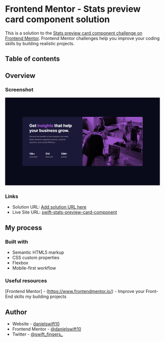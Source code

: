 # Frontend Mentor - Stats preview card component solution

This is a solution to the [Stats preview card component challenge on Frontend Mentor](https://www.frontendmentor.io/challenges/stats-preview-card-component-8JqbgoU62). Frontend Mentor challenges help you improve your coding skills by building realistic projects. 

## Table of contents

## Overview

### Screenshot

![Design preview for the Stats Preview Card Component coding challenge](./swiftpreview-card-component.png)

### Links

- Solution URL: [Add solution URL here](https://your-solution-url.com)
- Live Site URL: [swift-stats-preview-card-component](https://swift-stats-preview-card-component.netlify.app/)

## My process

### Built with

- Semantic HTML5 markup
- CSS custom properties
- Flexbox
- Mobile-first workflow

### Useful resources
[Frontend Mentor] - (https://www.frontendmentor.io/) - Improve your Front-End skills my 
building projects

## Author

- Website - [danielswift10](https://github.com/danielswift10)
- Frontend Mentor - [@danielswift10](https://www.frontendmentor.io/profile/danielswift10)
- Twitter - [@swift_fingers_](https://twitter.com/swift_fingers_)
